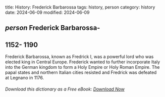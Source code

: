 title: History: Frederick Barbarossa
tags: history, person
category: history
date: 2024-06-09
modified: 2024-06-09

## _person_ Frederick Barbarossa-
 1152-
1190
-
Frederick Barbarossa,
 known as Fredrick I, was a powerful lord who was elected king in
 Central Europe. Frederick wanted to further incorporate Italy into
 the German kingdom to form a Holy Empire or Holy Roman Empire. The
 papal states and northern Italian cities resisted and Fredrick was
 defeated at Legnano in 1176.



###### Download *this* dictionary as a Free eBook: [Download Now]({static}static/SerfHistoryDictionary.pdf)

